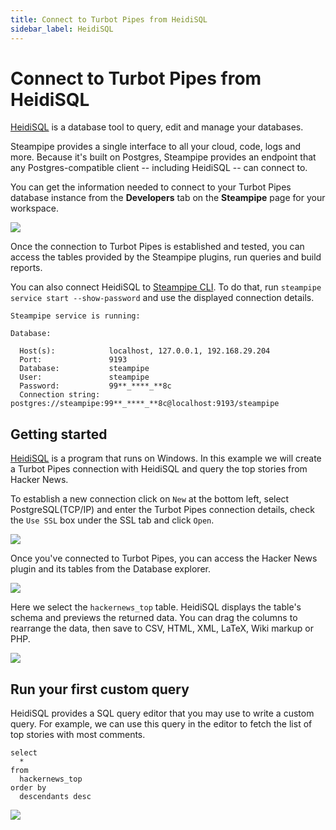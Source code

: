 ```yaml
---
title: Connect to Turbot Pipes from HeidiSQL
sidebar_label: HeidiSQL
---
```


# Connect to Turbot Pipes from HeidiSQL

[HeidiSQL](https://www.heidisql.com/) is a database tool to query, edit and
manage your databases.

Steampipe provides a single interface to all your cloud, code, logs and more.
Because it's built on Postgres, Steampipe provides an endpoint that any
Postgres-compatible client -- including HeidiSQL -- can connect to.

You can get the information needed to connect to your Turbot Pipes database instance from the **Developers** tab on the **Steampipe** page for your workspace.  

![](/images/docs/pipes/steampipe/pipes_steampipe_developer_database.png)

Once the connection to Turbot Pipes is established and tested, you can access
the tables provided by the Steampipe plugins, run queries and build reports.

You can also connect HeidiSQL to
[Steampipe CLI](https://steampipe.io/downloads). To do that, run
`steampipe service start --show-password` and use the displayed connection
details.

```
Steampipe service is running:

Database:

  Host(s):            localhost, 127.0.0.1, 192.168.29.204
  Port:               9193
  Database:           steampipe
  User:               steampipe
  Password:           99**_****_**8c
  Connection string:  postgres://steampipe:99**_****_**8c@localhost:9193/steampipe
```

## Getting started

[HeidiSQL](https://www.heidisql.com/download.php) is a program that runs on
Windows. In this example we will create a Turbot Pipes connection with HeidiSQL
and query the top stories from Hacker News.

To establish a new connection click on `New` at the bottom left, select
PostgreSQL(TCP/IP) and enter the Turbot Pipes connection details, check the
`Use SSL` box under the SSL tab and click `Open`.

<div style={{"marginTop":"1em", "marginBottom":"1em", "width":"90%"}}>
<img src="/images/docs/pipes/heidisql-connection-success.png" />
</div>

Once you've connected to Turbot Pipes, you can access the Hacker News plugin and
its tables from the Database explorer.

<div style={{"marginTop":"1em", "marginBottom":"1em", "width":"50%"}}>
<img src="/images/docs/pipes/heidisql-database-explorer.png" />
</div>

Here we select the `hackernews_top` table. HeidiSQL displays the table's schema
and previews the returned data. You can drag the columns to rearrange the data,
then save to CSV, HTML, XML, LaTeX, Wiki markup or PHP.

<div style={{"marginTop":"1em", "marginBottom":"1em", "width":"90%"}}>
<img src="/images/docs/pipes/heidisql-hackernewstop-datapreview.png" />
</div>

## Run your first custom query

HeidiSQL provides a SQL query editor that you may use to write a custom query.
For example, we can use this query in the editor to fetch the list of top
stories with most comments.

```
select
  *
from
  hackernews_top
order by
  descendants desc
```

<div style={{"marginTop":"1em", "marginBottom":"1em", "width":"90%"}}>
<img src="/images/docs/pipes/heidisql-custom-query-response.png" />
</div>
